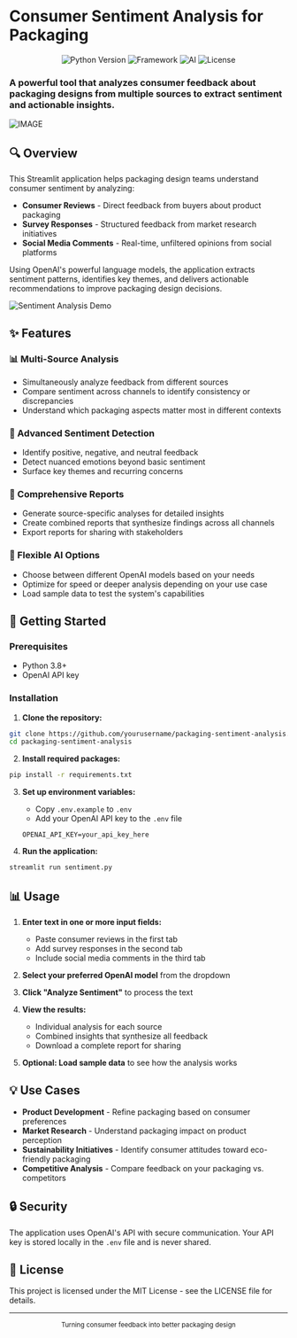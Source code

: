 # Consumer Sentiment Analysis for Packaging

<p align="center">
  <img src="https://img.shields.io/badge/Python-3.8+-blue.svg" alt="Python Version">
  <img src="https://img.shields.io/badge/Framework-Streamlit-FF4B4B.svg" alt="Framework">
  <img src="https://img.shields.io/badge/AI-OpenAI-412991.svg" alt="AI">
  <img src="https://img.shields.io/badge/License-MIT-green.svg" alt="License">
</p>

### A powerful tool that analyzes consumer feedback about packaging designs from multiple sources to extract sentiment and actionable insights.

![IMAGE](https://github.com/user-attachments/assets/e629dd10-7136-43b9-976a-d235fb067080)


## 🔍 Overview

This Streamlit application helps packaging design teams understand consumer sentiment by analyzing:

- **Consumer Reviews** - Direct feedback from buyers about product packaging
- **Survey Responses** - Structured feedback from market research initiatives
- **Social Media Comments** - Real-time, unfiltered opinions from social platforms

Using OpenAI's powerful language models, the application extracts sentiment patterns, identifies key themes, and delivers actionable recommendations to improve packaging design decisions.

![Sentiment Analysis Demo](https://via.placeholder.com/800x400?text=Sentiment+Analysis+Demo)

## ✨ Features

### 📊 Multi-Source Analysis
- Simultaneously analyze feedback from different sources
- Compare sentiment across channels to identify consistency or discrepancies
- Understand which packaging aspects matter most in different contexts

### 🧠 Advanced Sentiment Detection
- Identify positive, negative, and neutral feedback
- Detect nuanced emotions beyond basic sentiment
- Surface key themes and recurring concerns

### 📝 Comprehensive Reports
- Generate source-specific analyses for detailed insights
- Create combined reports that synthesize findings across all channels
- Export reports for sharing with stakeholders

### 🔄 Flexible AI Options
- Choose between different OpenAI models based on your needs
- Optimize for speed or deeper analysis depending on your use case
- Load sample data to test the system's capabilities

## 🚀 Getting Started

### Prerequisites
- Python 3.8+
- OpenAI API key

### Installation

1. **Clone the repository:**
```bash
git clone https://github.com/yourusername/packaging-sentiment-analysis.git
cd packaging-sentiment-analysis
```

2. **Install required packages:**
```bash
pip install -r requirements.txt
```

3. **Set up environment variables:**
   - Copy `.env.example` to `.env`
   - Add your OpenAI API key to the `.env` file
   ```
   OPENAI_API_KEY=your_api_key_here
   ```

4. **Run the application:**
```bash
streamlit run sentiment.py
```

## 📊 Usage

1. **Enter text in one or more input fields:**
   - Paste consumer reviews in the first tab
   - Add survey responses in the second tab
   - Include social media comments in the third tab

2. **Select your preferred OpenAI model** from the dropdown

3. **Click "Analyze Sentiment"** to process the text

4. **View the results:**
   - Individual analysis for each source
   - Combined insights that synthesize all feedback
   - Download a complete report for sharing

5. **Optional: Load sample data** to see how the analysis works

## 💡 Use Cases

- **Product Development** - Refine packaging based on consumer preferences
- **Market Research** - Understand packaging impact on product perception
- **Sustainability Initiatives** - Identify consumer attitudes toward eco-friendly packaging
- **Competitive Analysis** - Compare feedback on your packaging vs. competitors

## 🔒 Security

The application uses OpenAI's API with secure communication. Your API key is stored locally in the `.env` file and is never shared.

## 📄 License

This project is licensed under the MIT License - see the LICENSE file for details.

---

<p align="center">
  <small>Turning consumer feedback into better packaging design</small>
</p>
